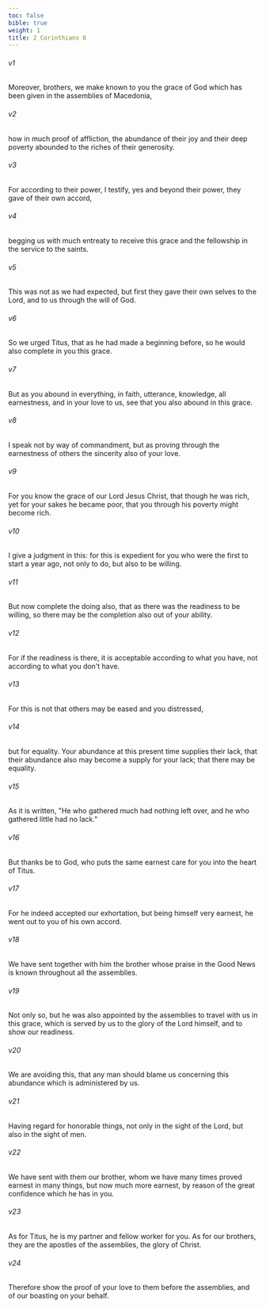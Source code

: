 ```yaml
---
toc: false
bible: true
weight: 1
title: 2 Corinthians 8
---
```




###### v1 
Moreover, brothers, we make known to you the grace of God which has been given in the assemblies of Macedonia, 

###### v2 
how in much proof of affliction, the abundance of their joy and their deep poverty abounded to the riches of their generosity. 

###### v3 
For according to their power, I testify, yes and beyond their power, they gave of their own accord, 

###### v4 
begging us with much entreaty to receive this grace and the fellowship in the service to the saints. 

###### v5 
This was not as we had expected, but first they gave their own selves to the Lord, and to us through the will of God. 

###### v6 
So we urged Titus, that as he had made a beginning before, so he would also complete in you this grace. 

###### v7 
But as you abound in everything, in faith, utterance, knowledge, all earnestness, and in your love to us, see that you also abound in this grace. 

###### v8 
I speak not by way of commandment, but as proving through the earnestness of others the sincerity also of your love. 

###### v9 
For you know the grace of our Lord Jesus Christ, that though he was rich, yet for your sakes he became poor, that you through his poverty might become rich. 

###### v10 
I give a judgment in this: for this is expedient for you who were the first to start a year ago, not only to do, but also to be willing. 

###### v11 
But now complete the doing also, that as there was the readiness to be willing, so there may be the completion also out of your ability. 

###### v12 
For if the readiness is there, it is acceptable according to what you have, not according to what you don't have. 

###### v13 
For this is not that others may be eased and you distressed, 

###### v14 
but for equality. Your abundance at this present time supplies their lack, that their abundance also may become a supply for your lack; that there may be equality. 

###### v15 
As it is written, "He who gathered much had nothing left over, and he who gathered little had no lack." 

###### v16 
But thanks be to God, who puts the same earnest care for you into the heart of Titus. 

###### v17 
For he indeed accepted our exhortation, but being himself very earnest, he went out to you of his own accord. 

###### v18 
We have sent together with him the brother whose praise in the Good News is known throughout all the assemblies. 

###### v19 
Not only so, but he was also appointed by the assemblies to travel with us in this grace, which is served by us to the glory of the Lord himself, and to show our readiness. 

###### v20 
We are avoiding this, that any man should blame us concerning this abundance which is administered by us. 

###### v21 
Having regard for honorable things, not only in the sight of the Lord, but also in the sight of men. 

###### v22 
We have sent with them our brother, whom we have many times proved earnest in many things, but now much more earnest, by reason of the great confidence which he has in you. 

###### v23 
As for Titus, he is my partner and fellow worker for you. As for our brothers, they are the apostles of the assemblies, the glory of Christ. 

###### v24 
Therefore show the proof of your love to them before the assemblies, and of our boasting on your behalf.
